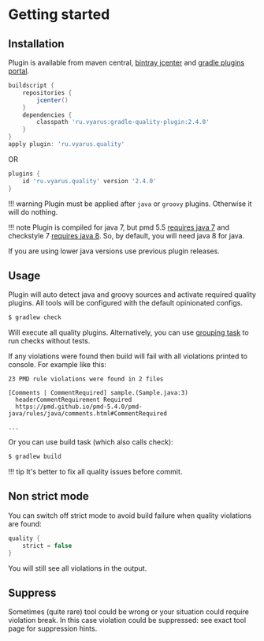 # Getting started

## Installation

Plugin is available from maven central, [bintray jcenter](https://bintray.com/bintray/jcenter)
and [gradle plugins portal](https://plugins.gradle.org).

```groovy
buildscript {
    repositories {
        jcenter()
    }
    dependencies {
        classpath 'ru.vyarus:gradle-quality-plugin:2.4.0'
    }
}
apply plugin: 'ru.vyarus.quality'
```

OR

```groovy
plugins {
    id 'ru.vyarus.quality' version '2.4.0'
}
```

!!! warning
    Plugin must be applied after `java` or `groovy` plugins. Otherwise it will do nothing.

!!! note
    Plugin is compiled for java 7, but pmd 5.5 [requires java 7](https://pmd.github.io/pmd-5.5.1/overview/changelog-old.html) 
    and checkstyle 7 [requires java 8](http://checkstyle.sourceforge.net/releasenotes.html#Release_7.0). So, by default, you will need java 8 for java.

If you are using lower java versions use previous plugin releases.

## Usage

Plugin will auto detect java and groovy sources and activate required quality plugins.
All tools will be configured with the default opinionated configs. 

```bash
$ gradlew check
```

Will execute all quality plugins. Alternatively, you can use [grouping task](task/group.md) to run checks without tests.

If any violations were found then build will fail with all violations printed to console. For example like this:

```
23 PMD rule violations were found in 2 files

[Comments | CommentRequired] sample.(Sample.java:3) 
  headerCommentRequirement Required
  https://pmd.github.io/pmd-5.4.0/pmd-java/rules/java/comments.html#CommentRequired
  
...  
```

Or you can use build task (which also calls check): 

```bash
$ gradlew build
```

!!! tip
    It's better to fix all quality issues before commit.

## Non strict mode

You can switch off strict mode to avoid build failure when quality violations are found:

```groovy
quality {
    strict = false
}
```

You will still see all violations in the output.

## Suppress

Sometimes (quite rare) tool could be wrong or your situation
could require violation break. In this case violation could be suppressed: see exact tool page for suppression hints.